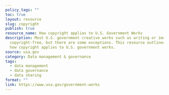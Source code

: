 ```yaml
---
policy_tags: ""
toc: true
layout: resource
slug: copyright
publish: true
resource_name: How copyright applies to U.S. Government Works
description: Most U.S. government creative works such as writing or images are
  copyright-free, but there are some exceptions. This resource outlines when and
  how copyright applies to U.S. government works.
source: usa.gov
category: Data management & governance
tags:
  - data management
  - data governance
  - data sharing
format: ""
link: https://www.usa.gov/government-works
---
```

